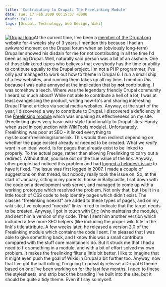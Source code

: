 ```yaml
---
title: 'Contributing to Drupal: The Freelinking Module'
date: Tue, 17 Feb 2009 00:15:57 +0000
draft: false
tags: [Drupal, Technology, Web Design, Wiki]
---
```


[![Drupal logo](http://gerard.interwebworld.co.uk/files/2009/05/drupal.jpg)](http://gerard.interwebworld.co.uk/files/2009/05/drupal.jpg)At the current time, I've been a [member of the Drupal.org](http://drupal.org/user/52776) website for 4 weeks shy of 3 years. I mention this because I had an awkward moment on the Drupal forum when an (obviously long-term) Drupaller showed his disdain for me for not contributing in all the time I'd been using Drupal. Well, naturally said person was a bit of an asshole. One of those blinkered types who believes that everybody has the time or ability to contibute equally to the Drupal project. I'm not a PHP programmer, I've only _just_ managed to work out how to theme in Drupal 6. I run a small ship of a few websites, and running them takes up all my time. I mention _this_ because I was quite annoyed at the implication that by **not** contributing, I was somehow a leech. Where was the legendary friendly Drupal community I heard so much about? While not able to contribute a hell of a lot, I was at least evangelising the product, writing how-to's and sharing interesting Drupal Planet articles via social media websites. Anyway, at the start of the year, I discovered a way to contribute to Drupal. I discovered a deficiency in the [Freelinking module](http://drupal.org/project/freelinking) which was impairing its effectiveness on my site. (Freelinking gives very basic wiki-style functionality to Drupal sites. Handy when used in conjunction with WikiTools module). Unfortunately, Freelinking was poor at SEO - it linked everything to mysite.com/freelinking/somelink. This would then redirect depending on whether the page existed already or needed to be created. What we _really want_ in an ideal world, is for pages that already exist to be linked to properly. To the actual page, rather than allowing Freelinking to carry out a redirect. Without that, you lose out on the true value of the link. Anyway, other people had noticed this problem and had [logged a helpdesk issue](http://drupal.org/node/156523) to have it fixed. The issue was first logged in 2007. I made a couple of suggestions on that thread, but nobody really took the issue on. So, at the start of January, sitting in my parents' house in Ballycastle, I sat down with the code on a development web server, and managed to come up with a working prototype which resolved the problem. Not only that, but I built in a little touch of CSS code to help identify pages which didn't exist. The classes "freelinking noexist" are added to these types of pages, and on my wiki site, I've coloured "noexist" links in red to indicate that the target needs to be created. Anyway, I got in touch with [Eric](http://drupal.org/user/812) (who maintains the module), and sent him a version of my code. Then I sent him another version which included a few more SEO helpers (like including the proper wiki title in the link's title attribute. A few weeks later, he released a version 2.0 of the Freelinking module which contains the code I sent. I'm pleased that I was able to give something back, and I know this was a small contribute compared with the stuff core maintainers do. But it struck me that I had a need to fix something in a module, and with a bit of effort solved my own problem. It makes the freelinking filter a little bit better. I like to imagine that it might even push the goal of Wikis in Drupal a bit further too. Anyway, now that I've got the ball rolling, I'm going to possibly release a Drupal 6 theme based on one I've been working on for the last few months. I need to finese the stylesheets, and strip back the branding I've built into the site, but it should be quite a tidy theme. Even if I say so myself.